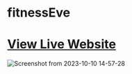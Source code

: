 # fitnessEve  
  
# [**View Live Website**](https://fitness-eve.vercel.app/)

![Screenshot from 2023-10-10 14-57-28](https://github.com/Aryog/fitnessEve/assets/87793885/b619b8e5-9388-424a-a759-7a4065fcb692)
